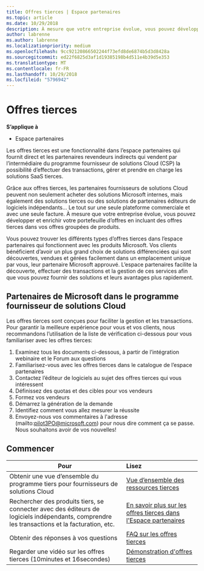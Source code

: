 ```yaml
---
title: Offres tierces | Espace partenaires
ms.topic: article
ms.date: 10/29/2018
description: À mesure que votre entreprise évolue, vous pouvez développer et enrichir votre portefeuille d’offres en incluant des offres tierces dans vos offres groupées de produits.
author: labrenne
ms.author: labrenne
ms.localizationpriority: medium
ms.openlocfilehash: 9cc92120866502244f73efd8de6874b5d3d8428a
ms.sourcegitcommit: ed22f6825d3af1d19385198b4d511e4b39d5e353
ms.translationtype: MT
ms.contentlocale: fr-FR
ms.lasthandoff: 10/29/2018
ms.locfileid: "5796942"
---
```

# <a name="third-party-offers"></a>Offres tierces 

**S’applique à**

- Espace partenaires

Les offres tierces est une fonctionnalité dans l’espace partenaires qui fournit direct et les partenaires revendeurs indirects qui vendent par l’intermédiaire du programme fournisseur de solutions Cloud (CSP) la possibilité d’effectuer des transactions, gérer et prendre en charge les solutions SaaS tierces.  

Grâce aux offres tierces, les partenaires fournisseurs de solutions Cloud peuvent non seulement acheter des solutions Microsoft internes, mais également des solutions tierces ou des solutions de partenaires éditeurs de logiciels indépendants… Le tout sur une seule plateforme commerciale et avec une seule facture.  À mesure que votre entreprise évolue, vous pouvez développer et enrichir votre portefeuille d’offres en incluant des offres tierces dans vos offres groupées de produits. 

Vous pouvez trouver les différents types d’offres tierces dans l’espace partenaires qui fonctionnent avec les produits Microsoft. Vos clients bénéficient d’avoir un plus grand choix de solutions différenciées qui sont découvertes, vendues et gérées facilement dans un emplacement unique par vous, leur partenaire Microsoft approuvé. L’espace partenaires facilite la découverte, effectuer des transactions et la gestion de ces services afin que vous pouvez fournir des solutions et leurs avantages plus rapidement.

## <a name="microsoft-partners-in-the-cloud-solution-provider-program"></a>Partenaires de Microsoft dans le programme fournisseur de solutions Cloud

Les offres tierces sont conçues pour faciliter la gestion et les transactions. Pour garantir la meilleure expérience pour vous et vos clients, nous recommandons l’utilisation de la liste de vérification ci-dessous pour vous familiariser avec les offres tierces:

1. Examinez tous les documents ci-dessous, à partir de l’intégration webinaire et le Forum aux questions
2. Familiarisez-vous avec les offres tierces dans le catalogue de l’espace partenaires
3. Contactez l’éditeur de logiciels au sujet des offres tierces qui vous intéressent
4. Définissez des quotas et des cibles pour vos vendeurs
5. Formez vos vendeurs
6. Démarrez la génération de la demande
7. Identifiez comment vous allez mesurer la réussite
8. Envoyez-nous vos commentaires à l'adresse (mailto:pilot3PO@microsoft.com) pour nous dire comment ça se passe. Nous souhaitons avoir de vos nouvelles!

## <a name="get-started"></a>Commencer 

|**Pour**   |**Lisez**   |
|------------------|:--------------------|
|Obtenir une vue d’ensemble du programme tiers pour fournisseurs de solutions Cloud  |[Vue d’ensemble des ressources tierces]( http://assetsprod.microsoft.com/mpn/third-party-offers-overview.pptx)|
|Rechercher des produits tiers, se connecter avec des éditeurs de logiciels indépendants, comprendre les transactions et la facturation, etc.| [En savoir plus sur les offres tierces dans l'Espace partenaires](third-party-help.md) |
|Obtenir des réponses à vos questions| [FAQ sur les offres tierces](http://assetsprod.microsoft.com/mpn/third-party-offers-faq.docx) |
|Regarder une vidéo sur les offres tierces (10minutes et 16secondes)   |[Démonstration d'offres tierces](http://assetsprod.microsoft.com/mpn/third-party-offers-demo.wma)|


